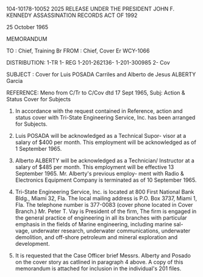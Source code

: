 104-10178-10052 2025 RELEASE UNDER THE PRESIDENT JOHN F. KENNEDY ASSASSINATION RECORDS ACT OF 1992

25 October 1965

MEMORANDUM

TO : Chief, Training Br
FROM : Chief, Cover Er
WCY-1066

DISTRIBUTION:
1-TR
1- REG
1-201-262136-
1-201-300985
2- Cov

SUBJECT : Cover for Luis POSADA Carriles and
Alberto de Jesus ALBERTY Garcia

REFERENCE: Meno from C/Tr to C/Cov dtd 17 Sept 1965, Subj:
Action & Status Cover for Subjects

1. In accordance with the request contained in Reference,
action and status cover with Tri-State Engineering Service, Inc.
has been arranged for Subjects.

2. Luis POSADA will be acknowledged as a Technical Supor-
visor at a salary of $400 per month. This employment will be
acknowledged as of 1 September 1965.

3. Alberto ALBERTY will be acknowledged as a Technician/
Instructor at a salary of $485 per month. This employment will
be effective 13 September 1965. Mr. Alberty's previous employ-
ment with Radio & Electronics Equipment Company is terminated as
of 10 September 1965.

4. Tri-State Engineering Service, Inc. is located at
800 First National Bank Bldg., Miami 32, Fla. The local mailing
address is P.O. Box 3737, Miami 1, Fla. The telephone number is
377-0083 (cover phone located in Cover Branch.) Mr. Peter T. Vay
is President of the firm, The firm is engaged in the general
practice of engineering in all its branches with particular
emphasis in the fields of Marine engineering, including marine sal-
vage, underwater research, underwater communications, underwater
demolition, and off-shore petroleum and mineral exploration and
development.

5. It is requested that the Case Officer brief Messrs. Alberty
and Posado on the cover story as catlined in paragraph 4 above. A
copy of this memorandum is attached for inclusion in the individual's
201 files.
